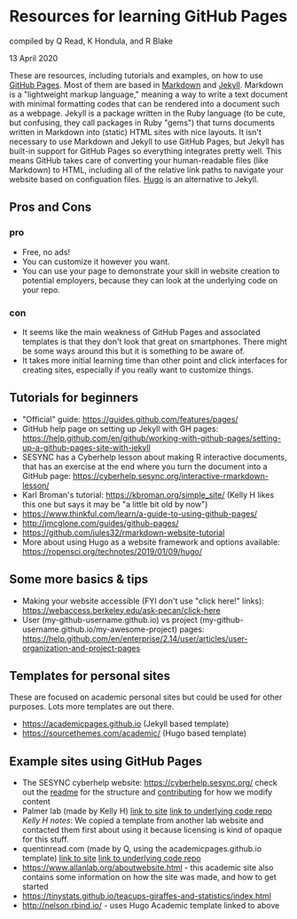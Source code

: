 # Resources for learning GitHub Pages

compiled by Q Read, K Hondula, and R Blake

13 April 2020

These are resources, including tutorials and examples, on how to use [GitHub Pages](https://pages.github.com/). Most of them are based in [Markdown](https://daringfireball.net/projects/markdown/) and [Jekyll](https://jekyllrb.com/). Markdown is a "lightweight markup language," meaning a way to write a text document with minimal formatting codes that can be rendered into a document such as a webpage. Jekyll is a package written in the Ruby language (to be cute, but confusing, they call packages in Ruby "gems") that turns documents written in Markdown into (static) HTML sites with nice layouts. It isn't necessary to use Markdown and Jekyll to use GitHub Pages, but Jekyll has built-in support for GitHub Pages so everything integrates pretty well. This means GitHub takes care of converting your human-readable files (like Markdown) to HTML, including all of the relative link paths to navigate your website based on configuation files. [Hugo](https://gohugo.io/) is an alternative to Jekyll. 

## Pros and Cons

### pro

- Free, no ads!
- You can customize it however you want.
- You can use your page to demonstrate your skill in website creation to potential employers, because they can look at the underlying code on your repo.

### con

- It seems like the main weakness of GitHub Pages and associated templates is that they don't look that great on smartphones. There might be some ways around this but it is something to be aware of.
- It takes more initial learning time than other point and click interfaces for creating sites, especially if you really want to customize things.

## Tutorials for beginners

- "Official" guide: https://guides.github.com/features/pages/
- GitHub help page on setting up Jekyll with GH pages: https://help.github.com/en/github/working-with-github-pages/setting-up-a-github-pages-site-with-jekyll
- SESYNC has a Cyberhelp lesson about making R interactive documents, that has an exercise at the end where you turn the document into a GitHub page: https://cyberhelp.sesync.org/interactive-rmarkdown-lesson/
- Karl Broman's tutorial: https://kbroman.org/simple_site/ (Kelly H likes this one but says it may be "a little bit old by now")
- https://www.thinkful.com/learn/a-guide-to-using-github-pages/
- http://jmcglone.com/guides/github-pages/
- https://github.com/jules32/rmarkdown-website-tutorial
- More about using Hugo as a website framework and options available: https://ropensci.org/technotes/2019/01/09/hugo/

## Some more basics & tips

- Making your website accessible (FYI don't use "click here!" links): https://webaccess.berkeley.edu/ask-pecan/click-here
- User (my-github-username.github.io) vs project (my-github-username.github.io/my-awesome-project) pages: https://help.github.com/en/enterprise/2.14/user/articles/user-organization-and-project-pages

## Templates for personal sites

These are focused on academic personal sites but could be used for other purposes. Lots more templates are out there.

- https://academicpages.github.io (Jekyll based template)
- https://sourcethemes.com/academic/ (Hugo based template)

## Example sites using GitHub Pages

- The SESYNC cyberhelp website: https://cyberhelp.sesync.org/ check out the [readme](https://github.com/SESYNC-ci/sesync-ci.github.io/blob/master/README.md) for the structure and [contributing](https://github.com/SESYNC-ci/sesync-ci.github.io/blob/master/CONTRIBUTING.md) for how we modify content
- Palmer lab (made by Kelly H) [link to site](https://palmerlab.umd.edu) [link to underlying code repo](https://github.com/palmerlab-umd/palmerlab-umd.github.io) *Kelly H notes*: We copied a template from another lab website and contacted them first about using it because licensing is kind of opaque for this stuff.
- quentinread.com (made by Q, using the academicpages.github.io template) [link to site](http://quentinread.com) [link to underlying code repo](https://github.com/qdread/qdread.github.io)
- https://www.allanlab.org/aboutwebsite.html - this academic site also contains some information on how the site was made, and how to get started
- https://tinystats.github.io/teacups-giraffes-and-statistics/index.html
- http://nelson.rbind.io/ - uses Hugo Academic template linked to above